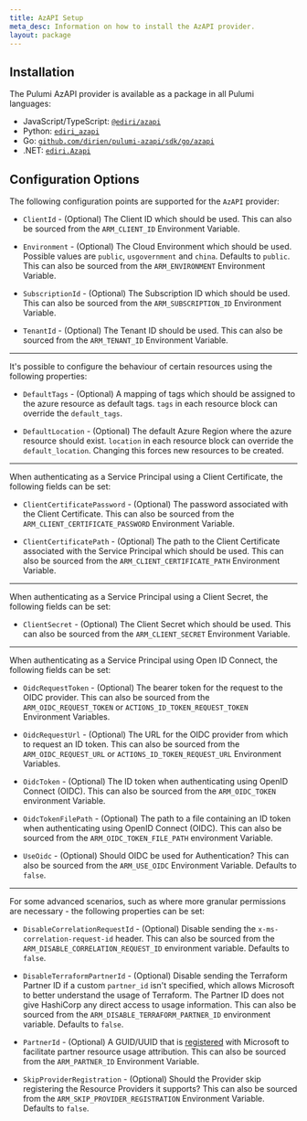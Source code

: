 ```yaml
---
title: AzAPI Setup
meta_desc: Information on how to install the AzAPI provider.
layout: package
---
```


## Installation

The Pulumi AzAPI provider is available as a package in all Pulumi languages:

* JavaScript/TypeScript: [`@ediri/azapi`](https://www.npmjs.com/package/@ediri/azapi)
* Python: [`ediri_azapi`](https://pypi.org/project/ediri_azapi/)
* Go: [`github.com/dirien/pulumi-azapi/sdk/go/azapi`](https://github.com/dirien/pulumi-azapi/tree/main/sdk)
* .NET: [`ediri.Azapi`](https://www.nuget.org/packages/ediri.Azapi)

## Configuration Options

The following configuration points are supported for the `AzAPI` provider:

* `ClientId` - (Optional) The Client ID which should be used. This can also be sourced from the `ARM_CLIENT_ID` Environment Variable.

* `Environment` - (Optional) The Cloud Environment which should be used. Possible values are `public`, `usgovernment` and `china`. Defaults to `public`. This can also be sourced from the `ARM_ENVIRONMENT` Environment Variable.

* `SubscriptionId` - (Optional) The Subscription ID which should be used. This can also be sourced from the `ARM_SUBSCRIPTION_ID` Environment Variable.

* `TenantId` - (Optional) The Tenant ID should be used. This can also be sourced from the `ARM_TENANT_ID` Environment Variable.

---

It's possible to configure the behaviour of certain resources using the following properties:

* `DefaultTags` - (Optional) A mapping of tags which should be assigned to the azure resource as default tags. `tags` in each resource block can override the `default_tags`.

* `DefaultLocation` - (Optional) The default Azure Region where the azure resource should exist. `location` in each resource block can override the `default_location`. Changing this forces new resources to be created.

---

When authenticating as a Service Principal using a Client Certificate, the following fields can be set:

* `ClientCertificatePassword` - (Optional) The password associated with the Client Certificate. This can also be sourced from the `ARM_CLIENT_CERTIFICATE_PASSWORD` Environment Variable.

* `ClientCertificatePath` - (Optional) The path to the Client Certificate associated with the Service Principal which should be used. This can also be sourced from the `ARM_CLIENT_CERTIFICATE_PATH` Environment Variable.

---

When authenticating as a Service Principal using a Client Secret, the following fields can be set:

* `ClientSecret` - (Optional) The Client Secret which should be used. This can also be sourced from the `ARM_CLIENT_SECRET` Environment Variable.

---

When authenticating as a Service Principal using Open ID Connect, the following fields can be set:

* `OidcRequestToken` - (Optional) The bearer token for the request to the OIDC provider. This can also be sourced from the `ARM_OIDC_REQUEST_TOKEN` or `ACTIONS_ID_TOKEN_REQUEST_TOKEN` Environment Variables.

* `OidcRequestUrl` - (Optional) The URL for the OIDC provider from which to request an ID token. This can also be sourced from the `ARM_OIDC_REQUEST_URL` or `ACTIONS_ID_TOKEN_REQUEST_URL` Environment Variables.

* `OidcToken` - (Optional) The ID token when authenticating using OpenID Connect (OIDC). This can also be sourced from the `ARM_OIDC_TOKEN` environment Variable.

* `OidcTokenFilePath` - (Optional) The path to a file containing an ID token when authenticating using OpenID Connect (OIDC). This can also be sourced from the `ARM_OIDC_TOKEN_FILE_PATH` environment Variable.

* `UseOidc` - (Optional) Should OIDC be used for Authentication? This can also be sourced from the `ARM_USE_OIDC` Environment Variable. Defaults to `false`.

---

For some advanced scenarios, such as where more granular permissions are necessary - the following properties can be set:

* `DisableCorrelationRequestId` - (Optional) Disable sending the `x-ms-correlation-request-id` header. This can also be sourced from the `ARM_DISABLE_CORRELATION_REQUEST_ID` environment variable. Defaults to `false`.

* `DisableTerraformPartnerId` - (Optional) Disable sending the Terraform Partner ID if a custom `partner_id` isn't specified, which allows Microsoft to better understand the usage of Terraform. The Partner ID does not give HashiCorp any direct access to usage information. This can also be sourced from the `ARM_DISABLE_TERRAFORM_PARTNER_ID` environment variable. Defaults to `false`.

* `PartnerId` - (Optional) A GUID/UUID that is [registered](https://docs.microsoft.com/azure/marketplace/azure-partner-customer-usage-attribution#register-guids-and-offers) with Microsoft to facilitate partner resource usage attribution. This can also be sourced from the `ARM_PARTNER_ID` Environment Variable.

* `SkipProviderRegistration` - (Optional) Should the Provider skip registering the Resource Providers it supports? This can also be sourced from the `ARM_SKIP_PROVIDER_REGISTRATION` Environment Variable. Defaults to `false`.

